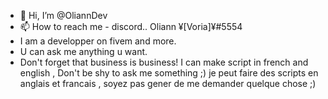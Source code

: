 - 👋 Hi, I’m @OliannDev
- 📫 How to reach me - discord..  Oliann ¥[Voria]¥#5554
- I am a developper on fivem and more. 
- U can ask me anything u want.
- Don't forget that business is business!
I can make script in french and english , Don't be shy to ask me something ;) 
je peut faire des scripts en anglais et francais , soyez pas gener de me demander quelque chose ;) 

